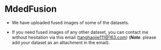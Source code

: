 # MdedFusion
- We have uploaded fused images of some of the datasets.

- If you need fused images of any other dataset, you can contact me without hesitation via this email (tanghaojie111@163.com) (**_Note_**: please add your dataset as an attachment in the email).
